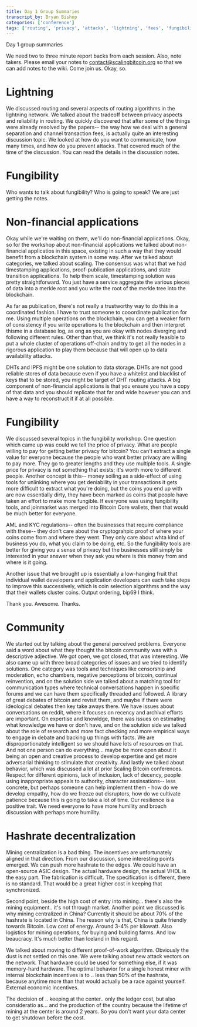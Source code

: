 ```yaml
---
title: Day 1 Group Summaries
transcript_by: Bryan Bishop
categories: ['conference']
tags: ['routing', 'privacy', 'attacks', 'lightning', 'fees', 'fungibility']
---
```


Day 1 group summaries

We need two to three minute report backs from each session. Also, note takers. Please email your notes to contact@scalingbitcoin.org so that we can add notes to the wiki. Come join us. Okay, so.

# Lightning

We discussed routing and several aspects of routing algorithms in the lightning network. We talked about the tradeoff between privacy aspects and reliability in routing. We quickly discovered that after some of the things were already resolved by the papers-- the way how we deal with a general separation and channel transaction fees, is actually quite an interesting discussion topic. We looked at how do you want to communicate, how many times, and how do you prevent attacks. That covered much of the time of the discussion. You can read the details in the discussion notes.

# Fungibility

Who wants to talk about fungibility? Who is going to speak? We are just getting the notes.

# Non-financial applications

Okay while we're waiting on them, we'll do non-financial applications. Okay, so for the workshop about non-financial applications we talked about non-financial applicatios in this space, existing in such a way that they would benefit from a blockchain system in some way. After we talked about categories, we talked about scaling. The consensus was what that we had timestamping applications, proof-publication applications, and state transition applications. To help them scale, timestamping solution was pretty straightforward. You just have a service aggregate the various pieces of data into a merkle root and you write the root of the merkle tree into the blockchain.

As far as publication, there's not really a trustworthy way to do this in a coordinated fashion. I have to trust someone to cooordinate publication for me. Using multiple operations on the blockchain, you can get a weaker form of consistency if you write operations to the blockchain and then interpret thisme in a database log, as ong as you are okay with nodes diverging and following different rules. Other than that, we think it's not really feasible to put a whole cluster of operations off-chain and try to get all the nodes in a rigorous application to play them because that will open up to data availability attacks.

DHTs and IPFS might be one solution to data storage. DHTs are not good reliable stores of data because even if you have a whitelist and blacklist of keys that to be stored, you might be target of DHT routing attacks. A big component of non-financial applications is that you ensure you have a copy of that data and you should replicate that far and wide however you can and have a way to reconstruct it if at all possible.

# Fungibility

We discussed several topics in the fungibility workshop. One question which came up was could we tell the price of privacy. What are people willing to pay for getting better privacy for bitcoin? You can't extract a single value for everyone because the people who want better privacy are willing to pay more. They go to greater lengths and they use multiple tools. A single price for privacy is not something that exists; it's worth more to different people. Another concept is this-- money soiling as a side-effect of using tools for unlinking where you get deniability in your transactions it gets more difficult to extract what you're doing, but the coins you end up with are now essentially dirty, they have been marked as coins that people have taken an effort to make more fungible. If everyone was using fungibility tools, and joinmarket was merged into Bitcoin Core wallets, then that would be much better for everyone.

AML and KYC regulations-- often the businesses that require compliance with these-- they don't care about the cryptograhpic proof of where your coins come from and where they went. They only care about whta kind of business you do, what you claim to be doing, etc. So the fungibility tools are better for giving you a sense of privacy but the businesses still simply be interested in your answer when they ask you where is this money from and where is it going.

Another issue that we brought up is essentially a low-hanging fruit that individual wallet developers and application developers can each take steps to improve this successively, which is coin selection algorithms and the way that their wallets cluster coins. Output ordering, bip69 I think.

Thank you. Awesome. Thanks.

# Community

We started out by talking about the general perceived problems. Everyone said a word about what they thought the bitcoin community was with a descriptive adjective. We got open, we got closed, that was interesting. We also came up with three broad categories of issues and we tried to identify solutions. One category was tools and techniques like censorship and moderation, echo chambers, negative perceptions of bitcoin, continual reinvention, and on the solution side we talked about a matching tool for communication types where technical conversations happen in specific forums and we can have them specifically threaded and followed. A library of great debates of bitcoin and revisit them, and maybe if there were ideological debates then key take aways there. We have issues about conversations on reddit, where it focuses on recency and archival efforts are important. On expertise and knowldge, there was issues on estimating what knowledge we have or don't have, and on the solution side we talked about the role of research and more fact checking and more empirical ways to engage in debate and backing up things with facts. We are disproportionately intelligent so we should have lots of resources on that. And not one person can do everything... maybe be more open about it being an open and creative process to develop expertise and get more adversarial thinking to stimulate that creativity. And lastly we talked about behavior, which was discussed a lot at prior Scaling Bitcoin conferences. Respect for different opinions, lack of inclusion, lack of decency, people using inappropriate appeals to authority, character assinsations-- less concrete, but perhaps someone can help implement them - how do we develop empathy, how do we freeze out disruptors, how do we cultivate patience because this is going to take a lot of time. Our resilience is a positive trait. We need everyone to have more humility and broach discussion with perhaps more humility.

# Hashrate decentralization

Mining centralization is a bad thing. The incentives are unfortunately aligned in that direction. From our discussion, some interesting points emerged. We can push more hashrate to the edges. We could have an open-source ASIC design. The actual hardware design, the actual VHDL is the easy part. The fabrication is difficult. The specification is different, there is no standard. That would be a great higher cost in keeping that synchronized.

Second point, beside the high cost of entry into mining... there's also the mining equipment.. it's not through market. Another point we discussed is why mining centralized in China? Currently it should be about 70% of the hashrate is located in China. The reason why is that, China is quite friendly towards Bitcoin. Low cost of energy. Around 3-4% per kilowatt. Also logistics for mining operations, for buying and building farms. And low beaucracy. It's much better than Iceland in this regard.

We talked about moving to different proof-of-work algorithm. Obviously the dust is not settled on this one. We were talking about new attack vectors on the network. That hardware could be used for something else, if it was memory-hard hardware. The optimal behavior for a single honest miner with internal blockchain incentives is to .. less than 50% of the hashrate, because anytime more than that would actually be a race against yourself. External economic incentives.

The decision of .. keeping at the center.. only the ledger cost, but also consideratio as... and the production of the country because the lifetime of mining at the center is around 2 years. So you don't want your data center to get shutdown before the cost.


